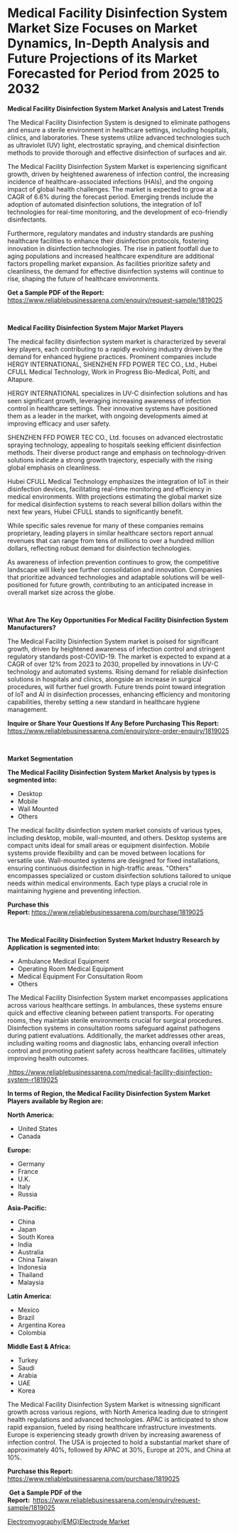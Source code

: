 <p><h1>Medical Facility Disinfection System Market Size Focuses on Market Dynamics, In-Depth Analysis and Future Projections of its Market Forecasted for Period from 2025 to 2032</h1></p><p><strong>Medical Facility Disinfection System Market Analysis and Latest Trends</strong></p>
<p><p>The Medical Facility Disinfection System is designed to eliminate pathogens and ensure a sterile environment in healthcare settings, including hospitals, clinics, and laboratories. These systems utilize advanced technologies such as ultraviolet (UV) light, electrostatic spraying, and chemical disinfection methods to provide thorough and effective disinfection of surfaces and air. </p><p>The Medical Facility Disinfection System Market is experiencing significant growth, driven by heightened awareness of infection control, the increasing incidence of healthcare-associated infections (HAIs), and the ongoing impact of global health challenges. The market is expected to grow at a CAGR of 6.6% during the forecast period. Emerging trends include the adoption of automated disinfection solutions, the integration of IoT technologies for real-time monitoring, and the development of eco-friendly disinfectants. </p><p>Furthermore, regulatory mandates and industry standards are pushing healthcare facilities to enhance their disinfection protocols, fostering innovation in disinfection technologies. The rise in patient footfall due to aging populations and increased healthcare expenditure are additional factors propelling market expansion. As facilities prioritize safety and cleanliness, the demand for effective disinfection systems will continue to rise, shaping the future of healthcare environments.</p></p>
<p><strong>Get a Sample PDF of the Report:&nbsp;</strong> <a href="https://www.reliablebusinessarena.com/enquiry/request-sample/1819025?utm_campaign=3176&utm_medium=2&utm_source=Github&utm_content=ia&utm_term=05032025&utm_id=medical-facility-disinfection-system">https://www.reliablebusinessarena.com/enquiry/request-sample/1819025</a></p>
<p>&nbsp;</p>
<p><strong>Medical Facility Disinfection System Major Market Players</strong></p>
<p><p>The medical facility disinfection system market is characterized by several key players, each contributing to a rapidly evolving industry driven by the demand for enhanced hygiene practices. Prominent companies include HERGY INTERNATIONAL, SHENZHEN FFD POWER TEC CO., Ltd., Hubei CFULL Medical Technology, Work in Progress Bio-Medical, Polti, and Altapure.</p><p>HERGY INTERNATIONAL specializes in UV-C disinfection solutions and has seen significant growth, leveraging increasing awareness of infection control in healthcare settings. Their innovative systems have positioned them as a leader in the market, with ongoing developments aimed at improving efficacy and user safety.</p><p>SHENZHEN FFD POWER TEC CO., Ltd. focuses on advanced electrostatic spraying technology, appealing to hospitals seeking efficient disinfection methods. Their diverse product range and emphasis on technology-driven solutions indicate a strong growth trajectory, especially with the rising global emphasis on cleanliness.</p><p>Hubei CFULL Medical Technology emphasizes the integration of IoT in their disinfection devices, facilitating real-time monitoring and efficiency in medical environments. With projections estimating the global market size for medical disinfection systems to reach several billion dollars within the next few years, Hubei CFULL stands to significantly benefit.</p><p>While specific sales revenue for many of these companies remains proprietary, leading players in similar healthcare sectors report annual revenues that can range from tens of millions to over a hundred million dollars, reflecting robust demand for disinfection technologies.</p><p>As awareness of infection prevention continues to grow, the competitive landscape will likely see further consolidation and innovation. Companies that prioritize advanced technologies and adaptable solutions will be well-positioned for future growth, contributing to an anticipated increase in overall market size across the globe.</p></p>
<p>&nbsp;</p>
<p><strong>What Are The Key Opportunities For Medical Facility Disinfection System Manufacturers?</strong></p>
<p><p>The Medical Facility Disinfection System market is poised for significant growth, driven by heightened awareness of infection control and stringent regulatory standards post-COVID-19. The market is expected to expand at a CAGR of over 12% from 2023 to 2030, propelled by innovations in UV-C technology and automated systems. Rising demand for reliable disinfection solutions in hospitals and clinics, alongside an increase in surgical procedures, will further fuel growth. Future trends point toward integration of IoT and AI in disinfection processes, enhancing efficiency and monitoring capabilities, thereby setting a new standard in healthcare hygiene management.</p></p>
<p><strong>Inquire or Share Your Questions If Any Before Purchasing This Report:</strong> <a href="https://www.reliablebusinessarena.com/enquiry/pre-order-enquiry/1819025?utm_campaign=3176&utm_medium=2&utm_source=Github&utm_content=ia&utm_term=05032025&utm_id=medical-facility-disinfection-system">https://www.reliablebusinessarena.com/enquiry/pre-order-enquiry/1819025</a></p>
<p>&nbsp;</p>
<p><strong>Market Segmentation</strong></p>
<p><strong>The Medical Facility Disinfection System Market Analysis by types is segmented into:</strong></p>
<p><ul><li>Desktop</li><li>Mobile</li><li>Wall Mounted</li><li>Others</li></ul></p>
<p><p>The medical facility disinfection system market consists of various types, including desktop, mobile, wall-mounted, and others. Desktop systems are compact units ideal for small areas or equipment disinfection. Mobile systems provide flexibility and can be moved between locations for versatile use. Wall-mounted systems are designed for fixed installations, ensuring continuous disinfection in high-traffic areas. "Others" encompasses specialized or custom disinfection solutions tailored to unique needs within medical environments. Each type plays a crucial role in maintaining hygiene and preventing infection.</p></p>
<p><strong>Purchase this Report:&nbsp;</strong><a href="https://www.reliablebusinessarena.com/purchase/1819025?utm_campaign=3176&utm_medium=2&utm_source=Github&utm_content=ia&utm_term=05032025&utm_id=medical-facility-disinfection-system">https://www.reliablebusinessarena.com/purchase/1819025</a></p>
<p>&nbsp;</p>
<p><strong>The Medical Facility Disinfection System Market Industry Research by Application is segmented into:</strong></p>
<p><ul><li>Ambulance Medical Equipment</li><li>Operating Room Medical Equipment</li><li>Medical Equipment For Consultation Room</li><li>Others</li></ul></p>
<p><p>The Medical Facility Disinfection System market encompasses applications across various healthcare settings. In ambulances, these systems ensure quick and effective cleaning between patient transports. For operating rooms, they maintain sterile environments crucial for surgical procedures. Disinfection systems in consultation rooms safeguard against pathogens during patient evaluations. Additionally, the market addresses other areas, including waiting rooms and diagnostic labs, enhancing overall infection control and promoting patient safety across healthcare facilities, ultimately improving health outcomes.</p></p>
<p><a href="https://www.reliablebusinessarena.com/medical-facility-disinfection-system-r1819025?utm_campaign=3176&utm_medium=2&utm_source=Github&utm_content=ia&utm_term=05032025&utm_id=medical-facility-disinfection-system">&nbsp;https://www.reliablebusinessarena.com/medical-facility-disinfection-system-r1819025</a></p>
<p><strong>In terms of Region, the Medical Facility Disinfection System Market Players available by Region are:</strong></p>
<p>
    <p> <strong> North America: </strong>
        <ul>
            <li>United States</li>
            <li>Canada</li>
        </ul>
        </p> 
    <p> <strong> Europe: </strong>
        <ul>
            <li>Germany</li>
            <li>France</li>
            <li>U.K.</li>
            <li>Italy</li>
            <li>Russia</li>
        </ul>
        </p> 
    <p> <strong> Asia-Pacific: </strong>
        <ul>
            <li>China</li>
            <li>Japan</li>
            <li>South Korea</li>
            <li>India</li>
            <li>Australia</li>
            <li>China Taiwan</li>
            <li>Indonesia</li>
            <li>Thailand</li>
            <li>Malaysia</li>
        </ul>
        </p> 
    <p> <strong> Latin America: </strong>
        <ul>
            <li>Mexico</li>
            <li>Brazil</li>
            <li>Argentina Korea</li>
            <li>Colombia</li>
        </ul>
        </p> 
    <p> <strong> Middle East & Africa: </strong>
        <ul>
            <li>Turkey</li>
            <li>Saudi</li>
            <li>Arabia</li>
            <li>UAE</li>
            <li>Korea</li>
        </ul>
    </p>
    </p>
<p><p>The Medical Facility Disinfection System Market is witnessing significant growth across various regions, with North America leading due to stringent health regulations and advanced technologies. APAC is anticipated to show rapid expansion, fueled by rising healthcare infrastructure investments. Europe is experiencing steady growth driven by increasing awareness of infection control. The USA is projected to hold a substantial market share of approximately 40%, followed by APAC at 30%, Europe at 20%, and China at 10%.</p></p>
<p><strong>Purchase this Report: </strong><a href="https://www.reliablebusinessarena.com/purchase/1819025?utm_campaign=3176&utm_medium=2&utm_source=Github&utm_content=ia&utm_term=05032025&utm_id=medical-facility-disinfection-system">https://www.reliablebusinessarena.com/purchase/1819025</a></p>
<p>&nbsp;<strong>Get a Sample PDF of the Report:&nbsp;&nbsp;</strong><a href="https://www.reliablebusinessarena.com/enquiry/request-sample/1819025?utm_campaign=3176&utm_medium=2&utm_source=Github&utm_content=ia&utm_term=05032025&utm_id=medical-facility-disinfection-system">https://www.reliablebusinessarena.com/enquiry/request-sample/1819025</a></p>
<p><strong></strong></p>
<p><p><a href="https://github.com/jenithschijf/Market-Research-Report-List-1/blob/main/electromyographyemgelectrode-market.md?utm_campaign=3176&utm_medium=2&utm_source=Github&utm_content=ia&utm_term=05032025&utm_id=medical-facility-disinfection-system">Electromyography(EMG)Electrode Market</a></p></p>